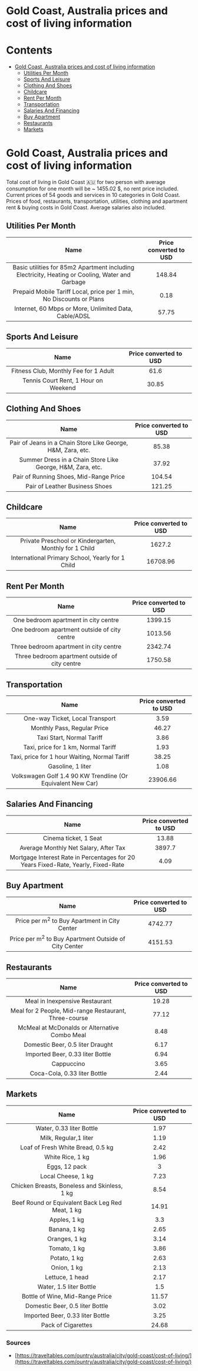
Gold Coast, Australia prices and cost of living information
===========================================================

Contents
========

* [Gold Coast, Australia prices and cost of living information](#gold-coast-australia-prices-and-cost-of-living-information)
	* [Utilities Per Month](#utilities-per-month)
	* [Sports And Leisure](#sports-and-leisure)
	* [Clothing And Shoes](#clothing-and-shoes)
	* [Childcare](#childcare)
	* [Rent Per Month](#rent-per-month)
	* [Transportation](#transportation)
	* [Salaries And Financing](#salaries-and-financing)
	* [Buy Apartment](#buy-apartment)
	* [Restaurants](#restaurants)
	* [Markets](#markets)

# Gold Coast, Australia prices and cost of living information


Total cost of living in Gold Coast 🇦🇺 for two person with average consumption for one month will be ~ 1455.02 $, no rent
 price included. Current prices of 54 goods and services in 10 categories  in Gold Coast. Prices of food, restaurants, 
transportation, utilities, clothing and apartment rent & buying costs in Gold Coast. Average salaries also included.
## Utilities Per Month
  

|Name|Price converted to USD|
| :---: | :---: |
|Basic utilities for 85m2 Apartment including Electricity, Heating or Cooling, Water and Garbage|148.84|
|Prepaid Mobile Tariff Local, price per 1 min, No Discounts or Plans|0.18|
|Internet, 60 Mbps or More, Unlimited Data, Cable/ADSL|57.75|
  

## Sports And Leisure
  

|Name|Price converted to USD|
| :---: | :---: |
|Fitness Club, Monthly Fee for 1 Adult|61.6|
|Tennis Court Rent, 1 Hour on Weekend|30.85|
  

## Clothing And Shoes
  

|Name|Price converted to USD|
| :---: | :---: |
|Pair of Jeans in a Chain Store Like George, H&M, Zara, etc.|85.38|
|Summer Dress in a Chain Store Like George, H&M, Zara, etc.|37.92|
|Pair of Running Shoes, Mid-Range Price|104.54|
|Pair of Leather Business Shoes|121.25|
  

## Childcare
  

|Name|Price converted to USD|
| :---: | :---: |
|Private Preschool or Kindergarten, Monthly for 1 Child|1627.2|
|International Primary School, Yearly for 1 Child|16708.96|
  

## Rent Per Month
  

|Name|Price converted to USD|
| :---: | :---: |
|One bedroom apartment in city centre|1399.15|
|One bedroom apartment outside of city centre|1013.56|
|Three bedroom apartment in city centre|2342.74|
|Three bedroom apartment outside of city centre|1750.58|
  

## Transportation
  

|Name|Price converted to USD|
| :---: | :---: |
|One-way Ticket, Local Transport|3.59|
|Monthly Pass, Regular Price|46.27|
|Taxi Start, Normal Tariff|3.86|
|Taxi, price for 1 km, Normal Tariff|1.93|
|Taxi, price for 1 hour Waiting, Normal Tariff|38.25|
|Gasoline, 1 liter|1.08|
|Volkswagen Golf 1.4 90 KW Trendline (Or Equivalent New Car)|23906.66|
  

## Salaries And Financing
  

|Name|Price converted to USD|
| :---: | :---: |
|Cinema ticket, 1 Seat|13.88|
|Average Monthly Net Salary, After Tax|3897.7|
|Mortgage Interest Rate in Percentages for 20 Years Fixed-Rate, Yearly, Fixed-Rate|4.09|
  

## Buy Apartment
  

|Name|Price converted to USD|
| :---: | :---: |
|Price per m<sup>2</sup> to Buy Apartment in City Center|4742.77|
|Price per m<sup>2</sup> to Buy Apartment Outside of City Center|4151.53|
  

## Restaurants
  

|Name|Price converted to USD|
| :---: | :---: |
|Meal in Inexpensive Restaurant|19.28|
|Meal for 2 People, Mid-range Restaurant, Three-course|77.12|
|McMeal at McDonalds or Alternative Combo Meal|8.48|
|Domestic Beer, 0.5 liter Draught|6.17|
|Imported Beer, 0.33 liter Bottle|6.94|
|Cappuccino|3.65|
|Coca-Cola, 0.33 liter Bottle|2.44|
  

## Markets
  

|Name|Price converted to USD|
| :---: | :---: |
|Water, 0.33 liter Bottle|1.97|
|Milk, Regular,1 liter|1.19|
|Loaf of Fresh White Bread, 0.5 kg|2.42|
|White Rice, 1 kg|1.96|
|Eggs, 12 pack|3|
|Local Cheese, 1 kg|7.23|
|Chicken Breasts, Boneless and Skinless, 1 kg|8.54|
|Beef Round or Equivalent Back Leg Red Meat, 1 kg |14.91|
|Apples, 1 kg|3.3|
|Banana, 1 kg|2.65|
|Oranges, 1 kg|3.14|
|Tomato, 1 kg|3.86|
|Potato, 1 kg|2.63|
|Onion, 1 kg|2.13|
|Lettuce, 1 head|2.17|
|Water, 1.5 liter Bottle|1.5|
|Bottle of Wine, Mid-Range Price|11.57|
|Domestic Beer, 0.5 liter Bottle|3.02|
|Imported Beer, 0.33 liter Bottle|3.25|
|Pack of Cigarettes|24.68|
  

### Sources

- [https://traveltables.com/ountry/australia/city/gold-coast/cost-of-living/](https://traveltables.com/ountry/australia/city/gold-coast/cost-of-living/)
